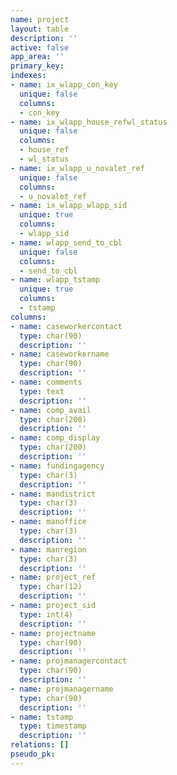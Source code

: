 ```yaml
---
name: project
layout: table
description: ''
active: false
app_area: ''
primary_key: 
indexes:
- name: ix_wlapp_con_key
  unique: false
  columns:
  - con_key
- name: ix_wlapp_house_refwl_status
  unique: false
  columns:
  - house_ref
  - wl_status
- name: ix_wlapp_u_novalet_ref
  unique: false
  columns:
  - u_novalet_ref
- name: ix_wlapp_wlapp_sid
  unique: true
  columns:
  - wlapp_sid
- name: wlapp_send_to_cbl
  unique: false
  columns:
  - send_to_cbl
- name: wlapp_tstamp
  unique: true
  columns:
  - tstamp
columns:
- name: caseworkercontact
  type: char(90)
  description: ''
- name: caseworkername
  type: char(90)
  description: ''
- name: comments
  type: text
  description: ''
- name: comp_avail
  type: char(200)
  description: ''
- name: comp_display
  type: char(200)
  description: ''
- name: fundingagency
  type: char(3)
  description: ''
- name: mandistrict
  type: char(3)
  description: ''
- name: manoffice
  type: char(3)
  description: ''
- name: manregion
  type: char(3)
  description: ''
- name: project_ref
  type: char(12)
  description: ''
- name: project_sid
  type: int(4)
  description: ''
- name: projectname
  type: char(90)
  description: ''
- name: projmanagercontact
  type: char(90)
  description: ''
- name: projmanagername
  type: char(90)
  description: ''
- name: tstamp
  type: timestamp
  description: ''
relations: []
pseudo_pk: 
---
```


